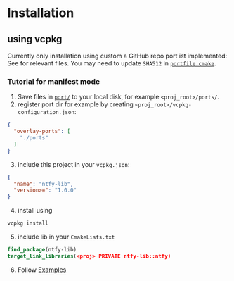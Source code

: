 # Installation

## using vcpkg

Currently only installation using custom a GitHub repo port ist implemented: See for relevant files.
You may need to update `SHA512` in [`portfile.cmake`](./port/portfile.cmake).

### Tutorial for manifest mode

1. Save files in [`port/`](./port) to your local disk, for example `<proj_root>/ports/`.
2. register port dir for example by creating `<proj_root>/vcpkg-configuration.json`:

```json
{
  "overlay-ports": [
    "./ports"
  ]
}
```

3. include this project in your `vcpkg.json`:

```json
{
  "name": "ntfy-lib",
  "version>=": "1.0.0"
}
```

4. install using

```bash
vcpkg install
```

5. include lib in your `CmakeLists.txt`

```cmake
find_package(ntfy-lib)
target_link_libraries(<proj> PRIVATE ntfy-lib::ntfy)
```

6. Follow [Examples](#examples)

